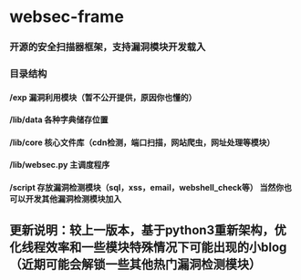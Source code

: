 # websec-frame
### 开源的安全扫描器框架，支持漏洞模块开发载入

### 目录结构
#### /exp   漏洞利用模块（暂不公开提供，原因你也懂的）
#### /lib/data 各种字典储存位置
#### /lib/core 核心文件库（cdn检测，端口扫描，网站爬虫，网址处理等模块）
#### /lib/websec.py 主调度程序
#### /script 存放漏洞检测模块（sql，xss，email，webshell_check等） 当然你也可以开发其他漏洞检测模块加入

## 更新说明：较上一版本，基于python3重新架构，优化线程效率和一些模块特殊情况下可能出现的小blog（近期可能会解锁一些其他热门漏洞检测模块）
